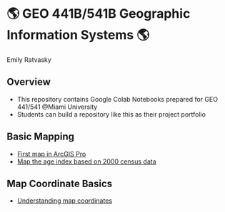 # :earth_americas: GEO 441B/541B Geographic Information Systems :earth_americas:

Emily Ratvasky

## Overview
- This repository contains Google Colab Notebooks prepared for GEO 441/541 @Miami University
- Students can build a repository like this as their project portfolio

## Basic Mapping

- [First map in ArcGIS Pro](https://github.com/EmilyRatvasky/gis-project-portfolio-geo541b/blob/main/basic-mapping/Ratvasky_GEO541B_W1A.ipynb)
- [Map the age index based on 2000 census data](https://github.com/EmilyRatvasky/gis-project-portfolio-geo541b/blob/main/basic-mapping/Ratvasec_GEO541B_W5A.ipynb)

## Map Coordinate Basics

- [Understanding map coordinates](https://github.com/EmilyRatvasky/gis-project-portfolio-geo541b/blob/main/map-coordinate-basics/Ratvasky_GEO541B_W3A.ipynb)
